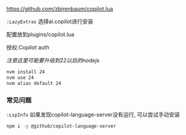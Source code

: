 https://github.com/zbirenbaum/copilot.lua

`:LazyExtras` 选择ai.copilot进行安装

配置放到plugins/copilot.lua

授权:Copilot auth

*注意这里可能要升级到22以后的nodejs*
```bash
nvm install 24
nvm use 24
nvm alias default 24
```

### 常见问题

`:LspInfo` 如果发现copilot-language-server没有运行, 可以尝试手动安装

```bash
npm i -g @github/copilot-language-server
```